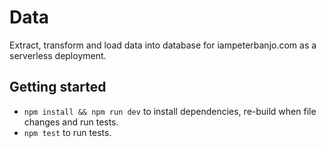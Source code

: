 # Data

Extract, transform and load data into database for iampeterbanjo.com as a serverless deployment.

## Getting started

- `npm install && npm run dev` to install dependencies, re-build when file changes and run tests.
- `npm test` to run tests.
